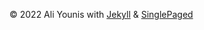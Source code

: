 &copy; 2022 Ali Younis with [Jekyll](https://jekyllrb.com/) & [SinglePaged](https://github.com/t413/SinglePaged)